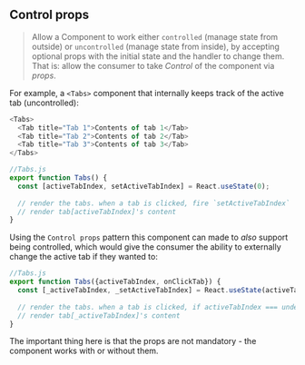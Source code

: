 ﻿## Control props

> Allow a Component to work either `controlled` (manage state from outside) or `uncontrolled` (manage state from inside), by accepting optional props with the initial state and the handler to change them. That is: allow the consumer to take _Control_ of the component via _props_.

For example, a `<Tabs>` component that internally keeps track of the active tab (uncontrolled):

```javascript
<Tabs>
  <Tab title="Tab 1">Contents of tab 1</Tab>
  <Tab title="Tab 2">Contents of tab 2</Tab>
  <Tab title="Tab 3">Contents of tab 3</Tab>
</Tabs>
```
```javascript
//Tabs.js
export function Tabs() {
  const [activeTabIndex, setActiveTabIndex] = React.useState(0);
  
  // render the tabs. when a tab is clicked, fire `setActiveTabIndex`
  // render tab[activeTabIndex]'s content
}
```

Using the `Control props` pattern this component can made to _also_ support being controlled, which would give the consumer the ability to externally change the active tab if they wanted to:

```javascript
//Tabs.js
export function Tabs({activeTabIndex, onClickTab}) {  
  const [_activeTabIndex, _setActiveTabIndex] = React.useState(activeTabIndex === undefined ? 0 : );
  
  // render the tabs. when a tab is clicked, if activeTabIndex === undefined, fire _setActiveTabIndex. else, fire onClickTab
  // render tab[_activeTabIndex]'s content
}
```

The important thing here is that the props are not mandatory - the component works with or without them.
